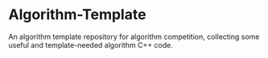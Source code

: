 # Algorithm-Template
An algorithm template repository for algorithm competition, collecting some useful and template-needed algorithm C++ code.

